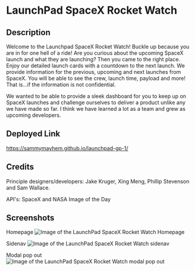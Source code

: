 # LaunchPad SpaceX Rocket Watch

## Description
Welcome to the Launchpad SpaceX Rocket Watch! Buckle up because you are in for one hell of a ride! Are you curious about the upcoming SpaceX launch and what they are launching? Then you came to the right place. Enjoy our detailed launch cards with a countdown to the next launch. We provide information for the previous, upcoming and next launches from SpaceX. You will be able to see the crew, launch time, payload and more! That is...if the information is not confidential.

We wanted to be able to provide a sleek dashboard for you to keep up on SpaceX launches and challenge ourselves to deliver a product unlike any we have made so far. I think we have learned a lot as a team and grew as upcoming developers. 

## Deployed Link

https://sammymayhem.github.io/launchpad-gp-1/

## Credits
Principle designers/developers: Jake Kruger, Xing Meng, Phillip Stevenson and Sam Wallace.

API's: SpaceX and NASA Image of the Day

## Screenshots

Homepage
![Image of the LaunchPad SpaceX Rocket Watch Homepage](assets/images/homescreen.png)

Sidenav
![Image of the LaunchPad SpaceX Rocket Watch sidenav](assets/images/sidenav.png)

Modal pop out
![Image of the LaunchPad SpaceX Rocket Watch modal pop out](assets/images/modal.png)